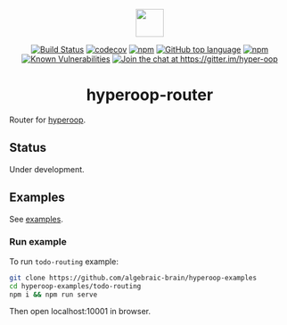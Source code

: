 <p align="center"><img width=50 src="https://github.com/algebraic-brain/hyperoop/blob/master/logo.png?raw=true"/></p>

<p align="center">
<a href="https://travis-ci.org/algebraic-brain/hyperoop-router"><img src="https://travis-ci.org/algebraic-brain/hyperoop-router.svg?branch=master" alt="Build Status"></a>
<a href="https://codecov.io/gh/algebraic-brain/hyperoop-router"><img src="https://codecov.io/gh/algebraic-brain/hyperoop-router/branch/master/graph/badge.svg" alt="codecov"/></a>
<a href="https://www.npmjs.com/package/hyperoop-router"><img src="https://img.shields.io/npm/v/hyperoop-router.svg" alt="npm"/></a>
<a href="https://github.com/algebraic-brain/hyperoop-router"><img src="https://img.shields.io/github/languages/top/algebraic-brain/hyperoop-router.svg" alt="GitHub top language"/></a>
<a href="https://www.npmjs.com/package/hyperoop-router"><img src="https://img.shields.io/npm/dt/hyperoop-router.svg" alt="npm"/></a>
<a href="https://snyk.io/test/npm/hyperoop-router"><img src="https://snyk.io/test/npm/hyperoop-router/badge.svg" alt="Known Vulnerabilities"/></a>
<a href="https://gitter.im/hyper-oop/hyperoop-router?utm_source=badge&utm_medium=badge&utm_campaign=pr-badge&utm_content=badge"><img src="https://badges.gitter.im/hyper-oop/hyperoop-router.svg" alt="Join the chat at https://gitter.im/hyper-oop"/></a>
</p>

<h1 align="center">hyperoop-router</h1>

Router for [hyperoop](https://www.npmjs.com/package/hyperoop).

## Status

Under development.

## Examples

See [examples](https://github.com/algebraic-brain/hyperoop-examples).

### Run example

To run `todo-routing` example:

```bash
git clone https://github.com/algebraic-brain/hyperoop-examples
cd hyperoop-examples/todo-routing
npm i && npm run serve
```

Then open localhost:10001 in browser.
